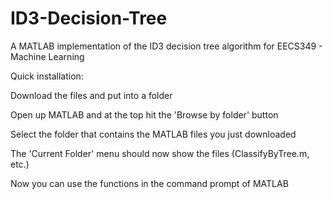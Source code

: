 ID3-Decision-Tree
=================

A MATLAB implementation of the ID3 decision tree algorithm for EECS349 - Machine Learning

Quick installation:

Download the files and put into a folder

Open up MATLAB and at the top hit the 'Browse by folder' button

Select the folder that contains the MATLAB files you just downloaded

The 'Current Folder' menu should now show the files (ClassifyByTree.m, etc.)

Now you can use the functions in the command prompt of MATLAB
